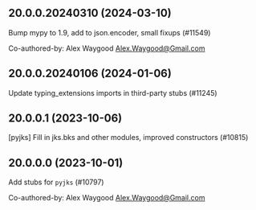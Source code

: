 ## 20.0.0.20240310 (2024-03-10)

Bump mypy to 1.9, add to json.encoder, small fixups (#11549)

Co-authored-by: Alex Waygood <Alex.Waygood@Gmail.com>

## 20.0.0.20240106 (2024-01-06)

Update typing_extensions imports in third-party stubs (#11245)

## 20.0.0.1 (2023-10-06)

[pyjks] Fill in jks.bks and other modules, improved constructors (#10815)

## 20.0.0.0 (2023-10-01)

Add stubs for `pyjks` (#10797)

Co-authored-by: Alex Waygood <Alex.Waygood@Gmail.com>

